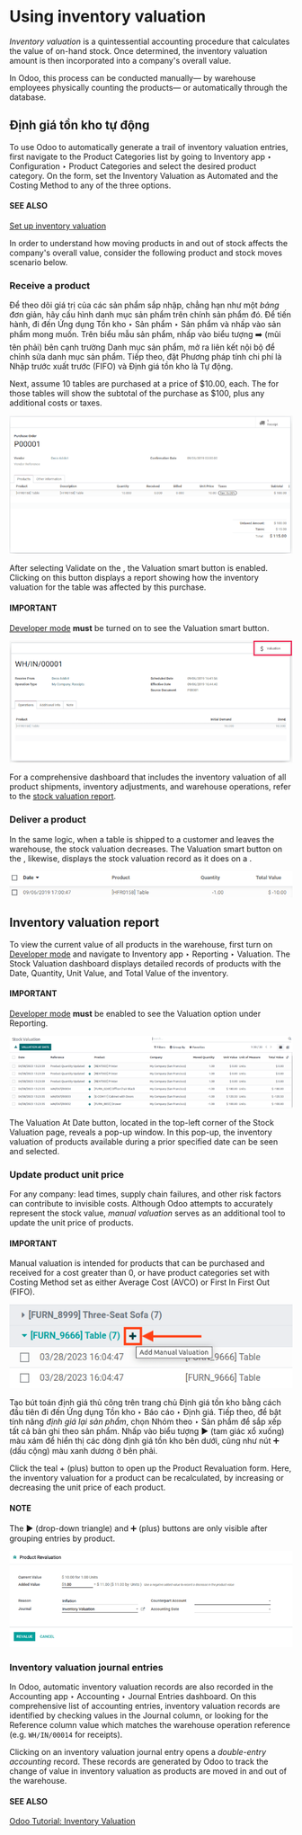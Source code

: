 # Using inventory valuation

<a id="inventory-reporting-using-inventory-val"></a>

*Inventory valuation* is a quintessential accounting procedure that calculates the value of on-hand
stock. Once determined, the inventory valuation amount is then incorporated into a company's overall
value.

In Odoo, this process can be conducted manually— by warehouse employees physically counting the
products— or automatically through the database.

## Định giá tồn kho tự động

To use Odoo to automatically generate a trail of inventory valuation entries, first navigate to the
Product Categories list by going to Inventory app ‣ Configuration
‣ Product Categories and select the desired product category. On the form, set the
Inventory Valuation as Automated and the Costing Method to any
of the three options.

#### SEE ALSO
[Set up inventory valuation](inventory_valuation_config.md)

In order to understand how moving products in and out of stock affects the company's overall value,
consider the following product and stock moves scenario below.

### Receive a product

Để theo dõi giá trị của các sản phẩm sắp nhập, chẳng hạn như một *bảng* đơn giản, hãy cấu hình danh mục sản phẩm trên chính sản phẩm đó. Để tiến hành, đi đến Ứng dụng Tồn kho ‣ Sản phẩm ‣ Sản phẩm và nhấp vào sản phẩm mong muốn. Trên biểu mẫu sản phẩm, nhấp vào biểu tượng ➡️ (mũi tên phải) bên cạnh trường Danh mục sản phẩm, mở ra liên kết nội bộ để chỉnh sửa danh mục sản phẩm. Tiếp theo, đặt Phương pháp tính chi phí là Nhập trước xuất trước (FIFO) và Định giá tồn kho là Tự động.

Next, assume 10 tables are purchased at a price of $10.00, each. The  for
those tables will show the subtotal of the purchase as $100, plus any additional costs or taxes.

![Purchase order with 10 tables products valued at $10.00 each.](using_inventory_valuation/purchase-order.png)

After selecting Validate on the , the Valuation
smart button is enabled. Clicking on this button displays a report showing how the inventory
valuation for the table was affected by this purchase.

#### IMPORTANT
[Developer mode](../../../../general/developer_mode.md#developer-mode) **must** be turned on to see the Valuation
smart button.

![See Valuation smart button on a receipt, with Developer mode enabled.](using_inventory_valuation/valuation-smart-button.png)

For a comprehensive dashboard that includes the inventory valuation of all product shipments,
inventory adjustments, and warehouse operations, refer to the [stock valuation report](#inventory-management-reporting-valuation-report).

### Deliver a product

In the same logic, when a table is shipped to a customer and leaves the warehouse, the stock
valuation decreases. The Valuation smart button on the ,
likewise, displays the stock valuation record as it does on a .

![Decreased stock valuation after a product is shipped.](using_inventory_valuation/decreased-stock-valuation.png)

<a id="inventory-management-reporting-valuation-report"></a>

## Inventory valuation report

To view the current value of all products in the warehouse, first turn on [Developer mode](../../../../general/developer_mode.md#developer-mode) and navigate to Inventory app ‣ Reporting ‣ Valuation. The
Stock Valuation dashboard displays detailed records of products with the
Date, Quantity, Unit Value, and Total Value of the
inventory.

#### IMPORTANT
[Developer mode](../../../../general/developer_mode.md#developer-mode) **must** be enabled to see the Valuation
option under Reporting.

![Inventory valuation report showing multiple products.](using_inventory_valuation/inventory-valuation-products.png)

The Valuation At Date button, located in the top-left corner of the Stock
Valuation page, reveals a pop-up window. In this pop-up, the inventory valuation of products
available during a prior specified date can be seen and selected.

### Update product unit price

For any company: lead times, supply chain failures, and other risk factors can contribute to
invisible costs. Although Odoo attempts to accurately represent the stock value, *manual valuation*
serves as an additional tool to update the unit price of products.

#### IMPORTANT
Manual valuation is intended for products that can be purchased and received for a cost greater
than 0, or have product categories set with Costing Method set as either
Average Cost (AVCO) or First In First Out (FIFO).

![Add manual valuation of stock value to a product.](using_inventory_valuation/add-manual-valuation.png)

Tạo bút toán định giá thủ công trên trang chủ Định giá tồn kho bằng cách đầu tiên đi đến Ứng dụng Tồn kho ‣ Báo cáo ‣ Định giá. Tiếp theo, để bật tính năng  *định giá lại sản phẩm*, chọn Nhóm theo ‣ Sản phẩm để sắp xếp tất cả bản ghi theo sản phẩm. Nhấp vào biểu tượng ▶️ (tam giác xổ xuống) màu xám để hiển thị các dòng định giá tồn kho bên dưới, cũng như nút ➕ (dấu cộng) màu xanh dương ở bên phải.

Click the teal + (plus) button to open up the Product Revaluation form.
Here, the inventory valuation for a product can be recalculated, by increasing or decreasing the
unit price of each product.

#### NOTE
The ▶️ (drop-down triangle) and ➕ (plus) buttons are only visible after
grouping entries by product.

![Product revaluation form adding a value of $1.00 with the reason being inflation.](using_inventory_valuation/product-revaluation.png)

### Inventory valuation journal entries

In Odoo, automatic inventory valuation records are also recorded in the Accounting
app ‣ Accounting ‣ Journal Entries dashboard. On this comprehensive list of accounting entries,
inventory valuation records are identified by checking values in the Journal column, or
looking for the Reference column value which matches the warehouse operation reference
(e.g. `WH/IN/00014` for receipts).

Clicking on an inventory valuation journal entry opens a *double-entry accounting* record. These
records are generated by Odoo to track the change of value in inventory valuation as products are
moved in and out of the warehouse.

#### SEE ALSO
[Odoo Tutorial: Inventory Valuation](https://www.odoo.com/slides/slide/2795/share)
